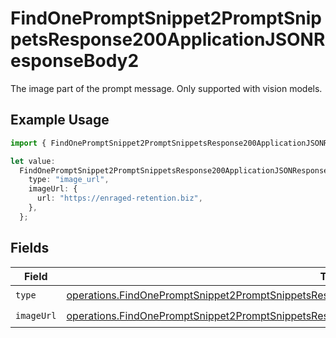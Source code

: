 # FindOnePromptSnippet2PromptSnippetsResponse200ApplicationJSONResponseBody2

The image part of the prompt message. Only supported with vision models.

## Example Usage

```typescript
import { FindOnePromptSnippet2PromptSnippetsResponse200ApplicationJSONResponseBody2 } from "@orq-ai/node/models/operations";

let value:
  FindOnePromptSnippet2PromptSnippetsResponse200ApplicationJSONResponseBody2 = {
    type: "image_url",
    imageUrl: {
      url: "https://enraged-retention.biz",
    },
  };
```

## Fields

| Field                                                                                                                                                                                                                  | Type                                                                                                                                                                                                                   | Required                                                                                                                                                                                                               | Description                                                                                                                                                                                                            |
| ---------------------------------------------------------------------------------------------------------------------------------------------------------------------------------------------------------------------- | ---------------------------------------------------------------------------------------------------------------------------------------------------------------------------------------------------------------------- | ---------------------------------------------------------------------------------------------------------------------------------------------------------------------------------------------------------------------- | ---------------------------------------------------------------------------------------------------------------------------------------------------------------------------------------------------------------------- |
| `type`                                                                                                                                                                                                                 | [operations.FindOnePromptSnippet2PromptSnippetsResponse200ApplicationJSONResponseBody3VersionsType](../../models/operations/findonepromptsnippet2promptsnippetsresponse200applicationjsonresponsebody3versionstype.md) | :heavy_check_mark:                                                                                                                                                                                                     | N/A                                                                                                                                                                                                                    |
| `imageUrl`                                                                                                                                                                                                             | [operations.FindOnePromptSnippet2PromptSnippetsResponse200ApplicationJSONResponseBodyImageUrl](../../models/operations/findonepromptsnippet2promptsnippetsresponse200applicationjsonresponsebodyimageurl.md)           | :heavy_check_mark:                                                                                                                                                                                                     | N/A                                                                                                                                                                                                                    |